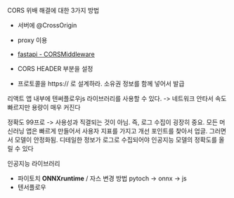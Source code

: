CORS 위배 해결에 대한 3가지 방법

- 서버에 @CrossOrigin
- proxy 이용
- [fastapi - CORSMiddleware](https://fastapi.tiangolo.com/ko/tutorial/cors/?h=cors#corsmiddleware)
- CORS HEADER 부분을 설정

- 프로토콜을 https:// 로 설계하라. 소유권 정보를 함께 넣어서 발급





리액트 앱 내부에 텐써플로우js 라이브러리를 사용할 수 있다. -> 네트워크 안타서 속도 빠르지만 용량이 매우 커진다

정확도 99프로 -> 사용성과 직결되는 것이 아님. 즉, 로그 수집이 굉장히 중요. 모든 머신러닝 앱은 빠르게 만들어서 사용자 지표를 가지고 개선 포인트를 찾아서 업글. 그러면서 모델이 안정화됨. 디테일한 정보가 로그로 수집되어야 인공지능 모델의 정확도를 올릴 수 있다



인공지능 라이브러리

- 파이토치 **ONNXruntime** / 자스 변경 방법 pytoch -> onnx -> js
- 텐서플로우

